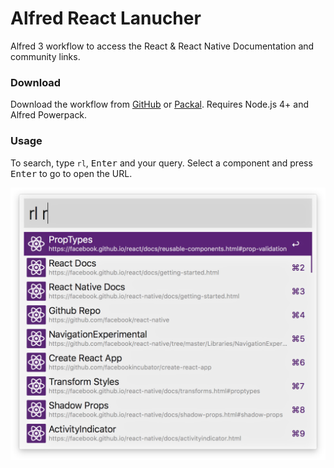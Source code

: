 # Alfred React Lanucher

Alfred 3 workflow to access the React & React Native Documentation and community links.

### Download

Download the workflow from [GitHub]() or [Packal]().
Requires Node.js 4+ and Alfred Powerpack.

### Usage

To search, type `rl`, <kbd>Enter</kbd> and your query. Select a component and press <kbd>Enter</kbd> to go to open the URL.

<img src="screenshot.png" width="611" />
